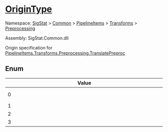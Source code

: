 # [OriginType](./OriginType.md)
Namespace: [SigStat]() > [Common](./../../../README.md) > [PipelineItems]() > [Transforms]() > [Preprocessing](./README.md)

Assembly: SigStat.Common.dll


Origin specification for [PipelineItems.Transforms.Preprocessing.TranslatePreproc](https://github.com/hargitomi97/sigstat/blob/master/docs/md/SigStat/Common/PipelineItems/Transforms/Preprocessing/TranslatePreproc.md)

##	Enum

| Value | Name | Summary | 
| --- | --- | --- | 
| <div style="width:490px">0</div>| CenterOfGravity</div>| Center of gravity</div>| <br>
| <div style="width:490px">1</div>| Minimum</div>| Minimum</div>| <br>
| <div style="width:490px">2</div>| Maximum</div>| Maximum</div>| <br>
| <div style="width:490px">3</div>| Predefined</div>| Predefined</div>| <br>


